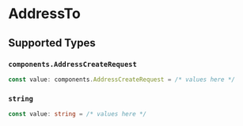 # AddressTo


## Supported Types

### `components.AddressCreateRequest`

```typescript
const value: components.AddressCreateRequest = /* values here */
```

### `string`

```typescript
const value: string = /* values here */
```

